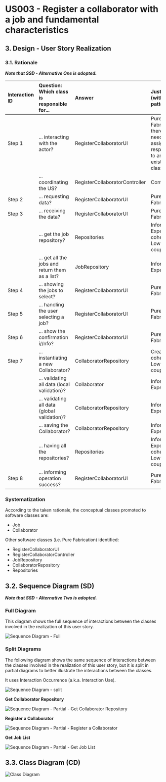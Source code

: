 # US003 - Register a collaborator with a job and fundamental characteristics

## 3. Design - User Story Realization 

### 3.1. Rationale

_**Note that SSD - Alternative One is adopted.**_

| Interaction ID | Question: Which class is responsible for...     | Answer                         | Justification (with patterns)                                                           |
|:---------------|:------------------------------------------------|:-------------------------------|:----------------------------------------------------------------------------------------|
| Step 1         | 	... interacting with the actor?                | RegisterCollaboratorUI         | Pure Fabrication: there is no need to assign this responsibility to any existing class. |
|                | 	... coordinating the US?                       | RegisterCollaboratorController | Controller.                                                                             |
| Step 2         | ... requesting data?                            | RegisterCollaboratorUI         | Pure Fabrication.                                                                       |
| Step 3         | ... receiving the data?                         | RegisterCollaboratorUI         | Pure Fabrication.                                                                       |
|                | ... get the job repository?                     | Repositories                   | Information Expert, High cohesion, Low coupling.                                        |
|                | ... get all the jobs and return them as a list? | JobRepository                  | Information Expert.                                                                     |
| Step 4         | 	... showing the jobs to select?                | RegisterCollaboratorUI         | Pure Fabrication.                                                                       |
| Step 5         | ... handling the user selecting a job?          | RegisterCollaboratorUI         | Pure Fabrication.                                                                       |
| Step 6         | ... show the confirmation i//nfo?               | RegisterCollaboratorUI         | Pure Fabrication.                                                                       |
| Step 7         | 	... instantiating a new Collaborator?          | CollaboratorRepository         | Creator, High cohesion, Low coupling.                                                   |
|                | 	... validating all data (local validation)?    | Collaborator                   | Information Expert.                                                                     | 
|                | 	... validating all data (global validation)?   | CollaboratorRepository         | Information Expert.                                                                     | 
|                | 	... saving the Collaborator?                   | CollaboratorRepository         | Information Expert.                                                                     | 
|                | ... having all the repositories?                | Repositories                   | Information Expert, High cohesion, Low coupling.                                        |
| Step 8         | 	... informing operation success?               | RegisterCollaboratorUI         | Pure Fabrication.                                                                       |

### Systematization ##

According to the taken rationale, the conceptual classes promoted to software classes are: 

* Job
* Collaborator

Other software classes (i.e. Pure Fabrication) identified: 

* RegisterCollaboratorUI  
* RegisterCollaboratorController
* JobRepository
* CollaboratorRepository
* Repositories


## 3.2. Sequence Diagram (SD)

_**Note that SSD - Alternative Two is adopted.**_

### Full Diagram

This diagram shows the full sequence of interactions between the classes involved in the realization of this user story.

![Sequence Diagram - Full](svg/us003-sequence-diagram-full.svg)

### Split Diagrams

The following diagram shows the same sequence of interactions between the classes involved in the realization of this user story, but it is split in partial diagrams to better illustrate the interactions between the classes.

It uses Interaction Occurrence (a.k.a. Interaction Use).

![Sequence Diagram - split](svg/us003-sequence-diagram-split.svg)

**Get Collaborator Repository**

![Sequence Diagram - Partial - Get Collaborator Repository](svg/us003-sequence-diagram-partial-get-collaborator-repository.svg)

**Register a Collaborator**

![Sequence Diagram - Partial - Register a Collaborator](svg/us003-sequence-diagram-partial-register-collab.svg)

**Get Job List**

![Sequence Diagram - Partial - Get Job List](svg/us003-sequence-diagram-partial-get-job-list.svg)

## 3.3. Class Diagram (CD)

![Class Diagram](svg/us003-class-diagram.svg)